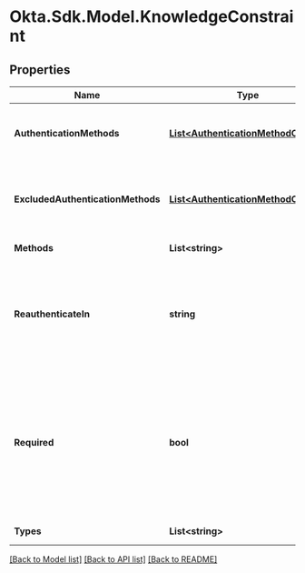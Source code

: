 # Okta.Sdk.Model.KnowledgeConstraint

## Properties

Name | Type | Description | Notes
------------ | ------------- | ------------- | -------------
**AuthenticationMethods** | [**List&lt;AuthenticationMethodObject&gt;**](AuthenticationMethodObject.md) | This property specifies the precise authenticator and method for authentication. &lt;x-lifecycle class&#x3D;\&quot;oie\&quot;&gt;&lt;/x-lifecycle&gt; | [optional] 
**ExcludedAuthenticationMethods** | [**List&lt;AuthenticationMethodObject&gt;**](AuthenticationMethodObject.md) | This property specifies the precise authenticator and method to exclude from authentication. &lt;x-lifecycle class&#x3D;\&quot;oie\&quot;&gt;&lt;/x-lifecycle&gt; | [optional] 
**Methods** | **List&lt;string&gt;** | The Authenticator methods that are permitted | [optional] 
**ReauthenticateIn** | **string** | The duration after which the user must re-authenticate regardless of user activity. This re-authentication interval overrides the Verification Method object&#39;s &#x60;reauthenticateIn&#x60; interval. The supported values use ISO 8601 period format for recurring time intervals (for example, &#x60;PT1H&#x60;). | [optional] 
**Required** | **bool** | This property indicates whether the knowledge or possession factor is required by the assurance. It&#39;s optional in the request, but is always returned in the response. By default, this field is &#x60;true&#x60;. If the knowledge or possession constraint has values for &#x60;excludedAuthenticationMethods&#x60; the &#x60;required&#x60; value is false. &lt;x-lifecycle class&#x3D;\&quot;oie\&quot;&gt;&lt;/x-lifecycle&gt; | [optional] 
**Types** | **List&lt;string&gt;** | The Authenticator types that are permitted | [optional] 

[[Back to Model list]](../README.md#documentation-for-models) [[Back to API list]](../README.md#documentation-for-api-endpoints) [[Back to README]](../README.md)

